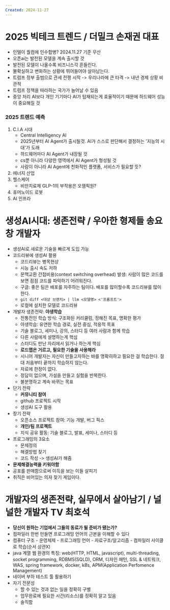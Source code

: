 ```yaml
---
Created: 2024-11-27
---
```

# 2025 빅테크 트렌드 / 더밀크 손재권 대표
- 인텔이 퀄컴에 인수합병? 2024.11.27 기준 무산
- 오픈ai는 발전된 모델을 계속 출시할 것
- 발전된 모델이 나올수록 비즈니스각 흔들린다.
- 불확실하고 변화하는 상황에 뛰어들어야 살아남는다.
- 트럼프 정부 출범으로 관세 전쟁 시작 -> 우리나라에 큰 타격 -> 내년 경제 상황 비관적
- 트럼프 정책을 따라하는 국가가 늘어날 수 있음
- 중앙 처리 AI보다 개인 기기마다 AI가 탑재되는게 효율적이기 때문에 하드웨어 성능이 중요해질 것
### 2025 트렌드 예측
1. C.I.A 시대
	- Central Intelligency AI
	- 2025년부터 AI Agent가 출시될것. AI가 스스로 판단해서 결정하는 '지능의 시대'가 도래
	- 하드웨어마다 AI Agent가 내장될 것
	- cs뿐 아니라 다양한 영역에서 AI Agent가 형성될 것
	- 사람이 아니라 AI Agent에 친화적인 플랫폼, 서비스가 필요할 듯?
2. 에너지 산업
3. 헬스케어
	- 비만치료제 GLP-1의 부작용은 오잼픽원?
4. 휴머노이드 로봇
5. AI 인프라
# 생성AI시대: 생존전략 / 우아한 형제들 송요창 개발자
- 생성AI로 새로운 기술을 빠르게 도입 가능
- 코드리뷰에 생성AI 활용
	- 코드리뷰는 병목현상
	- 시능 출시 속도 저하
	- 문맥교환 간접비용(context switching overhead) 발생: 사람이 많은 코드를 보면 점점 코드를 파악하기 어려워진다.
	- 구글: 좋은 팀은 배포를 자주하는 팀이다. 배포를 많이할수록 코드리뷰를 많이 한다.
	- `git diff <대상 브랜치> | llm <모델명> <'프롬프트'>`
	- 로컬에 설치한 모델로 코드리뷰
- 개발자 생존전략: **야생학습**
	- 전통전인 학습 방식: 구조화된 커리큘럼, 정해진 목표, 명확한 평가
	- 야생학습: 유연한 학습 경로, 실전 중심, 적응적 목표
	- 기술 블로그, 세미나, 강의, 스터디 등 여러 사람과 함께 학습
	- 다른 사람에게 설명하는게 핵심
	- 스터디도 만난 자리에서 읽거나 하는게 핵심
	- **로드맵은 거르고, 필요한 기술을 사용해라**
	- 시니어 개발자는 자신이 만들고자하는 바를 명확히하고 필요한 걸 학습한다. 절대 처음부터 끝까지 학습하지 않는다.
	- 자료에 한정이 없다.
	- 정답이 없으며, 가설을 만들고 실험을 반복한다.
	- 불분명하고 계속 바뀌는 목표
- 단기 전략
	- **커뮤니티 참여**
	- github 프로젝트 시작
	- 생성AI 도구 활용
- 장기 전략
	- 오픈소스 프로젝트 참여: 기능 개발, 버그 픽스
	- **개인/팀 프로젝트**
	- 지식 공유 활동: 기술 블로그, 발표, 세미나, 스터디 등
- 프로그래밍의 3요소
	- 문제정의
	- 해결방법 찾기
	- 코드 작성 -> 생성AI가 해줌
- **문제해결능력을 키워야함**
- 공포를 판매함으로써 이득을 보는 이들 살피기
- 취직은 비어있는 의자 찾기 게임이다.
# 개발자의 생존전략, 실무에서 살아남기 / 널널한 개발자 TV 최호석
- **당신이 원하는 기업에서 그들의 동료가 될 준비가 됐는가?**
- 컴파일러 한번 만들면 프로그래밍 언어의 근본을 이해할 수 있다
- 컴퓨터 구조 - 운영체제 - 프로그래밍 언어 - 자료구조/알고리즘 - 컴파일러 사이클로 학습(순서 상관X)
- java 계열 웹 환경의 특징: web(HTTP, HTML, javascript), multi-threading, socket programming, RDBMS(SQLD), ORM, 디자인 패턴, SSL & 네트워크, WAS, spring framework, docker, k8s, APM(Application Perfomence Management)
- 네이버 부하 테스트 툴 활용하기
- 자기 전문성
	- 할 수 있는 것과 없는 일을 정확히 구별
	- 업무완료에 필요한 시간(리소스)를 정확히 알고 있음
	- 솔직함